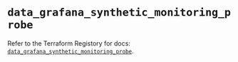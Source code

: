 # `data_grafana_synthetic_monitoring_probe`

Refer to the Terraform Registory for docs: [`data_grafana_synthetic_monitoring_probe`](https://registry.terraform.io/providers/grafana/grafana/3.16.0/docs/data-sources/synthetic_monitoring_probe).
